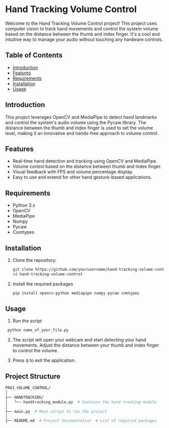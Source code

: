 # Hand Tracking Volume Control

Welcome to the Hand Tracking Volume Control project! This project uses computer vision to track hand movements and
control the system volume based on the distance between the thumb and index finger. It's a cool and intuitive way to
manage your audio without touching any hardware controls.

## Table of Contents

- [Introduction](#introduction)
- [Features](#features)
- [Requirements](#requirements)
- [Installation](#installation)
- [Usage](#usage)

## Introduction

This project leverages OpenCV and MediaPipe to detect hand landmarks and control the system's audio volume using the
Pycaw library. The distance between the thumb and index finger is used to set the volume level, making it an innovative
and hands-free approach to volume control.

## Features

- Real-time hand detection and tracking using OpenCV and MediaPipe.
- Volume control based on the distance between thumb and index finger.
- Visual feedback with FPS and volume percentage display.
- Easy to use and extend for other hand gesture-based applications.

## Requirements

- Python 3.x
- OpenCV
- MediaPipe
- Numpy
- Pycaw
- Comtypes

## Installation

1. Clone the repository:
   ```bash
   git clone https://github.com/yourusername/hand-tracking-volume-control.git
   cd hand-tracking-volume-control
   ```
2. Install the required packages
   ```bash
   pip install opencv-python mediapipe numpy pycaw comtypes
   ```

## Usage

1. Run the script

  ```bash
   python name_of_your_file.py
   ```

2. The script will open your webcam and start detecting your hand movements. Adjust the distance between your thumb and
   index finger to control the volume.

3. Press q to exit the application.

## Project Structure

```bash
PROJ_VOLUME_CONTROL/
│
├── HANDTRACKING/
│   └── handtracking_module.py  # Contains the hand tracking module
│
├── main.py  # Main script to run the project
│
├── README.md  # Project documentation  # List of required packages
```